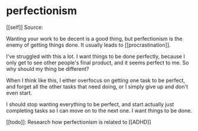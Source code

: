 # perfectionism
[[self]]
Source: 

Wanting your work to be decent is a good thing, but perfectionism is the enemy of getting things done. It usually leads to [[procrastination]].

I've struggled with this a lot. I want things to be done perfectly, because I only get to see other people's final product, and it seems perfect to me. So why should my thing be different?

When I think like this, I either overfocus on getting one task to be perfect, and forget all the other tasks that need doing, or I simply give up and don't even start.

I should stop wanting everything to be perfect, and start actually just completing tasks so I can move on to the next one. I want things to be done.

[[todo]]: Research how perfectionism is related to [[ADHD]]